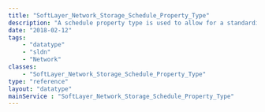 ```yaml
---
title: "SoftLayer_Network_Storage_Schedule_Property_Type"
description: "A schedule property type is used to allow for a standardized method of defining network storage schedules. "
date: "2018-02-12"
tags:
    - "datatype"
    - "sldn"
    - "Network"
classes:
    - "SoftLayer_Network_Storage_Schedule_Property_Type"
type: "reference"
layout: "datatype"
mainService : "SoftLayer_Network_Storage_Schedule_Property_Type"
---
```

